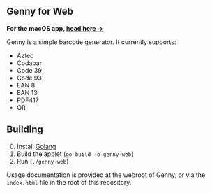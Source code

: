 ## Genny for Web
**For the macOS app, [head here &rarr;](https://github.com/doamatto/genny)**

Genny is a simple barcode generator. It currently supports:
  - Aztec
  - Codabar
  - Code 39
  - Code 93
  - EAN 8
  - EAN 13
  - PDF417
  - QR

## Building
0. Install [Golang](https://golang.org/dl)
1. Build the applet (`go build -o genny-web`)
2. Run (`./genny-web`)

Usage documentation is provided at the webroot of Genny, or via the `index.html` file in the root of this repository.
